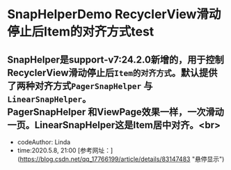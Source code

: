 SnapHelperDemo RecyclerView滑动停止后Item的对齐方式test
=======

SnapHelper是support-v7:24.2.0新增的，用于控制RecyclerView滑动停止后`Item的对齐方式`。默认提供了两种对齐方式`PagerSnapHelper` 与 `LinearSnapHelper`。<br>
PagerSnapHelper 和ViewPage效果一样，一次滑动一页。LinearSnapHelper这是Item居中对齐。\<br>
-------
* codeAuthor: Linda
* time:2020.5.8, 21:00
[参考网址：] (https://blog.csdn.net/qq_17766199/article/details/83147483 "悬停显示")
